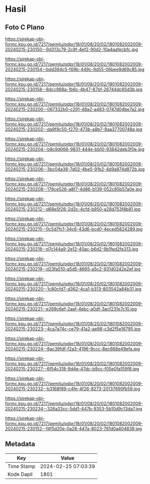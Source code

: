 # Hasil

## Foto C Plano

https://sirekap-obj-formc.kpu.go.id/7217/pemilu/pdpr/18/01/08/20/02/1801082002009-20240215-230150--9d313c79-2c9f-4ef2-90d2-10a4aafecbfc.jpg

https://sirekap-obj-formc.kpu.go.id/7217/pemilu/pdpr/18/01/08/20/02/1801082002009-20240215-230154--bdd364c5-f69b-449c-9d55-06bee9d69c85.jpg

https://sirekap-obj-formc.kpu.go.id/7217/pemilu/pdpr/18/01/08/20/02/1801082002009-20240215-230158--8dcc988a-1b6c-4b47-87bf-26744dc65d3b.jpg

https://sirekap-obj-formc.kpu.go.id/7217/pemilu/pdpr/18/01/08/20/02/1801082002009-20240215-230200--067332b0-c291-48a2-a483-0747d04be7a2.jpg

https://sirekap-obj-formc.kpu.go.id/7217/pemilu/pdpr/18/01/08/20/02/1801082002009-20240215-230202--da9f9c50-f270-473b-a8b7-8aa37700748a.jpg

https://sirekap-obj-formc.kpu.go.id/7217/pemilu/pdpr/18/01/08/20/02/1801082002009-20240215-230204--b8c9d066-9831-444e-bb10-93842deb3f0e.jpg

https://sirekap-obj-formc.kpu.go.id/7217/pemilu/pdpr/18/01/08/20/02/1801082002009-20240215-230206--3bc04a38-7d02-4be5-91b2-4d9a874d872b.jpg

https://sirekap-obj-formc.kpu.go.id/7217/pemilu/pdpr/18/01/08/20/02/1801082002009-20240215-230208--176ce526-a8f7-4d86-b139-052c85b57a0e.jpg

https://sirekap-obj-formc.kpu.go.id/7217/pemilu/pdpr/18/01/08/20/02/1801082002009-20240215-230212--d68e5f26-2d3c-4cfd-b950-a28d753f4b81.jpg

https://sirekap-obj-formc.kpu.go.id/7217/pemilu/pdpr/18/01/08/20/02/1801082002009-20240215-230215--0c5d7fc1-34c6-43d6-bcd0-4eced5824289.jpg

https://sirekap-obj-formc.kpu.go.id/7217/pemilu/pdpr/18/01/08/20/02/1801082002009-20240215-230218--d7c144a9-2e12-40ac-b6d2-9b1fed2fe313.jpg

https://sirekap-obj-formc.kpu.go.id/7217/pemilu/pdpr/18/01/08/20/02/1801082002009-20240215-230219--d23fa510-a5d5-4665-a5c2-931d0242e2ef.jpg

https://sirekap-obj-formc.kpu.go.id/7217/pemilu/pdpr/18/01/08/20/02/1801082002009-20240215-230220--1c80cfd7-d362-4ca1-b313-803542a84b31.jpg

https://sirekap-obj-formc.kpu.go.id/7217/pemilu/pdpr/18/01/08/20/02/1801082002009-20240215-230221--e269c6ef-2aaf-4ebc-a0df-3acf231e7c10.jpg

https://sirekap-obj-formc.kpu.go.id/7217/pemilu/pdpr/18/01/08/20/02/1801082002009-20240215-230223--4ca7a74c-ce79-41a2-ae98-c3d2f5e16795.jpg

https://sirekap-obj-formc.kpu.go.id/7217/pemilu/pdpr/18/01/08/20/02/1801082002009-20240215-230224--8ac39fdf-f2a3-4196-9ccc-8ec668e49efa.jpg

https://sirekap-obj-formc.kpu.go.id/7217/pemilu/pdpr/18/01/08/20/02/1801082002009-20240215-230227--6f54c318-9d4e-47dc-b9cc-f05e0fa159f8.jpg

https://sirekap-obj-formc.kpu.go.id/7217/pemilu/pdpr/18/01/08/20/02/1801082002009-20240215-230232--b3168f89-c4fe-4f26-8273-20137690fb59.jpg

https://sirekap-obj-formc.kpu.go.id/7217/pemilu/pdpr/18/01/08/20/02/1801082002009-20240215-230234--326a33cc-5dd1-447b-9353-5b10d9c13da7.jpg

https://sirekap-obj-formc.kpu.go.id/7217/pemilu/pdpr/18/01/08/20/02/1801082002009-20240215-230152--f4f5d20e-0a28-447a-8023-781d0a404839.jpg


## Metadata

| Key        | Value               |
| ---------- | ------------------- |
| Time Stamp | 2024-02-25 07:03:39 |
| Kode Dapil | 1801                |



